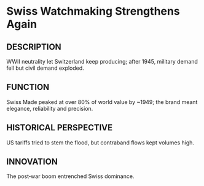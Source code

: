 # Swiss Watchmaking Strengthens Again

## DESCRIPTION
WWII neutrality let Switzerland keep producing; after 1945, military demand fell but civil demand exploded.

## FUNCTION
Swiss Made peaked at over 80% of world value by ~1949; the brand meant elegance, reliability and precision.

## HISTORICAL PERSPECTIVE
US tariffs tried to stem the flood, but contraband flows kept volumes high.

## INNOVATION
The post‑war boom entrenched Swiss dominance.
